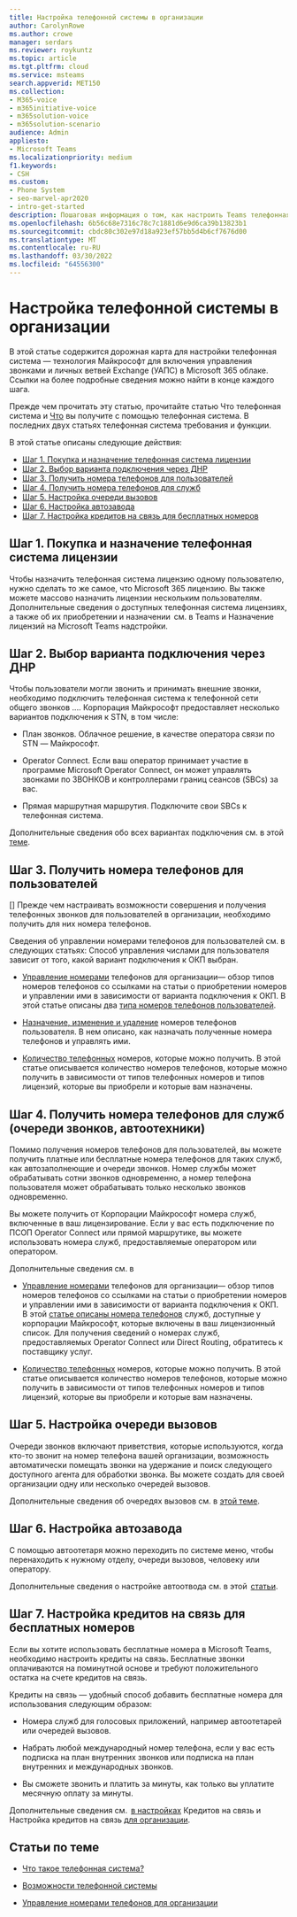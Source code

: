 ```yaml
---
title: Настройка телефонной системы в организации
author: CarolynRowe
ms.author: crowe
manager: serdars
ms.reviewer: roykuntz
ms.topic: article
ms.tgt.pltfrm: cloud
ms.service: msteams
search.appverid: MET150
ms.collection:
- M365-voice
- m365initiative-voice
- m365solution-voice
- m365solution-scenario
audience: Admin
appliesto:
- Microsoft Teams
ms.localizationpriority: medium
f1.keywords:
- CSH
ms.custom:
- Phone System
- seo-marvel-apr2020
- intro-get-started
description: Пошаговая информация о том, как настроить Teams телефонная система организации в Microsoft 365.
ms.openlocfilehash: 6b56c68e7316c78c7c1881d6e9d6ca39b13823b1
ms.sourcegitcommit: cbdc80c302e97d18a923ef57bb5d4b6cf7676d00
ms.translationtype: MT
ms.contentlocale: ru-RU
ms.lasthandoff: 03/30/2022
ms.locfileid: "64556300"
---
```

# <a name="set-up-phone-system-in-your-organization"></a>Настройка телефонной системы в организации

В этой статье содержится дорожная карта для настройки телефонная система — технология Майкрософт для включения управления звонками и личных ветвей Exchange (УАПС) в Microsoft 365 облаке. Ссылки на более подробные сведения можно найти в конце каждого шага. 

Прежде чем прочитать эту статью, прочитайте статью Что телефонная система и [Что](here-s-what-you-get-with-phone-system.md) вы получите с помощью телефонная система.[](what-is-phone-system-in-office-365.md) В последних двух статьях телефонная система требования и функции.    

В этой статье описаны следующие действия: 

- [Шаг 1. Покупка и назначение телефонная система лицензии](#step-1-buy-and-assign-a-phone-system-license)  
- [Шаг 2. Выбор варианта подключения через ДНР](#step-2-choose-a-pstn-connectivity-option) 
- [Шаг 3. Получить номера телефонов для пользователей](#step-3-get-phone-numbers-for-your-users)
- [Шаг 4. Получить номера телефонов для служб](#step-4-get-phone-numbers-for-services-call-queues-auto-attendants)
- [Шаг 5. Настройка очереди  вызовов](#step-5-if-you-want-to-set-up-a-call-queue) 
- [Шаг 6. Настройка автозавода](#step-6-if-you-want-to-set-up-an-auto-attendant) 
- [Шаг 7. Настройка кредитов на связь для бесплатных номеров](#step-7-set-up-communications-credits-for-toll-free-numbers)
 

## <a name="step-1-buy-and-assign-a-phone-system-license"></a>Шаг 1. Покупка и назначение телефонная система лицензии

Чтобы назначить телефонная система лицензию одному пользователю, нужно сделать то же самое, что Microsoft 365 лицензию. Вы также можете массово назначить лицензии нескольким пользователям. Дополнительные сведения о доступных телефонная система лицензиях, а также об их приобретении и назначении [](/microsoftteams//teams-add-on-licensing/microsoft-teams-add-on-licensing) см. в Teams и Назначение лицензий на Microsoft Teams надстройки.[](/microsoftteams/teams-add-on-licensing/assign-teams-add-on-licenses)

## <a name="step-2-choose-a-pstn-connectivity-option"></a>Шаг 2. Выбор варианта подключения через ДНР 
 
Чтобы пользователи могли звонить и принимать внешние звонки, необходимо подключить телефонная система к телефонной сети общего звонков .... Корпорация Майкрософт предоставляет несколько вариантов подключения к STN, в том числе: 

- План звонков. Облачное решение, в качестве оператора связи по STN — Майкрософт. 

- Operator Connect. Если ваш оператор принимает участие в программе Microsoft Operator Connect, он может управлять звонками по ЗВОНКОВ и контроллерами границ сеансов (SBCs) за вас. 

- Прямая маршрутная маршрутия. Подключите свои SBCs к телефонная система. 

Дополнительные сведения обо всех вариантах подключения см. в этой [теме](pstn-connectivity.md).   

## <a name="step-3-get-phone-numbers-for-your-users"></a>Шаг 3. Получить номера телефонов для пользователей

[] Прежде чем настраивать возможности совершения и получения телефонных звонков для пользователей в организации, необходимо получить для них номера телефонов.

Сведения об управлении номерами телефонов для пользователей см. в следующих статьях: Способ управления числами для пользователя зависит от того, какой вариант подключения к ОКП выбран.   

- [Управление номерами](manage-phone-numbers-landing-page.md) телефонов для организации— обзор типов номеров телефонов со ссылками на статьи о приобретении номеров и управлении ими в зависимости от варианта подключения к ОКП. В этой статье описаны два [типа номеров телефонов пользователей](manage-phone-numbers-landing-page.md#user-telephone-numbers). 
 
- [Назначение, изменение и удаление](assign-change-or-remove-a-phone-number-for-a-user.md) номеров телефонов пользователя. В нем описано, как назначать полученные номера телефонов и управлять ими. 
 
- [Количество телефонных](how-many-phone-numbers-can-you-get.md) номеров, которые можно получить. В этой статье описывается количество номеров телефонов, которые можно получить в зависимости от типов телефонных номеров и типов лицензий, которые вы приобрели и которые вам назначены. 


## <a name="step-4-get-phone-numbers-for-services-call-queues-auto-attendants"></a>Шаг 4. Получить номера телефонов для служб (очереди звонков, автоотехники)

Помимо получения номеров телефонов для пользователей, вы можете получить платные или бесплатные номера телефонов для таких служб, как автозаполнеющие и очереди звонков. Номер службы может обрабатывать сотни звонков одновременно, а номер телефона пользователя может обрабатывать только несколько звонков одновременно.   

Вы можете получить от Корпорации Майкрософт номера служб, включенные в ваш лицензирование. Если у вас есть подключение по ПСОП Operator Connect или прямой маршрутике, вы можете использовать номера служб, предоставляемые оператором или оператором. 

Дополнительные сведения см. в

- [Управление номерами](manage-phone-numbers-landing-page.md) телефонов для организации— обзор типов номеров телефонов со ссылками на статьи о приобретении номеров и управлении ими в зависимости от варианта подключения к ОКП.  
В этой [статье описаны номера телефонов](manage-phone-numbers-landing-page.md#service-telephone-numbers) служб, доступные у корпорации Майкрософт, которые включены в ваш лицензионный список. Для получения сведений о номерах служб, предоставляемых Operator Connect или Direct Routing, обратитесь к поставщику услуг. 

- [Количество телефонных](how-many-phone-numbers-can-you-get.md) номеров, которые можно получить. В этой статье описывается количество номеров телефонов, которые можно получить в зависимости от типов телефонных номеров и типов лицензий, которые вы приобрели и которые вам назначены. 

## <a name="step-5-if-you-want-to-set-up-a-call-queue"></a>Шаг 5. Настройка очереди  вызовов

Очереди звонков включают приветствия, которые используются, когда кто-то звонит на номер телефона вашей организации, возможность автоматически помещать звонки на удержание и поиск следующего доступного агента для обработки звонка. Вы можете создать для своей организации одну или несколько очередей вызовов. 

Дополнительные сведения об очередях вызовов см. в [этой теме](create-a-phone-system-call-queue.md).

## <a name="step-6-if-you-want-to-set-up-an-auto-attendant"></a>Шаг 6. Настройка автозавода

С помощью автоотетаря можно переходить по системе меню, чтобы перенаходить к нужному отделу, очереди  вызовов, человеку или оператору.  

Дополнительные сведения о настройке автоотвода см. в этой  [статьи](create-a-phone-system-auto-attendant.md).

## <a name="step-7-set-up-communications-credits-for-toll-free-numbers"></a>Шаг 7. Настройка кредитов на связь для бесплатных номеров

Если вы хотите использовать бесплатные номера в Microsoft Teams, необходимо настроить кредиты на связь. Бесплатные звонки оплачиваются на поминутной основе и требуют положительного остатка на счете кредитов на связь. 

Кредиты на связь — удобный способ добавить бесплатные номера для использования следующим образом: 

- Номера служб для голосовых приложений, например автоотетарей или очередей  вызовов. 

- Набрать любой международный номер телефона, если у вас есть подписка на план внутренних звонков или подписка на план внутренних и международных звонков. 

- Вы сможете звонить и платить за минуты, как только вы уплатите месячную оплату за минуты. 

Дополнительные сведения см.  [в настройках](what-are-communications-credits.md) Кредитов на связь и Настройка кредитов на связь [для организации](set-up-communications-credits-for-your-organization.md).
  

## <a name="related-topics"></a>Статьи по теме

- [Что такое телефонная система?](what-is-phone-system-in-office-365.md)

- [Возможности телефонной системы](here-s-what-you-get-with-phone-system.md)

- [Управление номерами телефонов для организации](manage-phone-numbers-landing-page.md)


    
  
 

